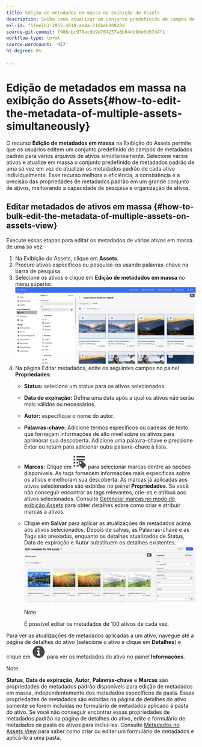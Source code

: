 ```yaml
---
title: Edição de metadados em massa na exibição do Assets
description: Saiba como atualizar um conjunto predefinido de campos de metadados padrão para vários ativos disponíveis na Exibição do Assets simultaneamente.
exl-id: f5fee1b3-2855-4010-ae4a-216beb20920d
source-git-commit: f986cbc979ecdb9e704257a8b94db9de0d67d4f1
workflow-type: tm+mt
source-wordcount: '457'
ht-degree: 0%

---
```


# Edição de metadados em massa na exibição do Assets{#how-to-edit-the-metadata-of-multiple-assets-simultaneously}

O recurso **Edição de metadados em massa** na Exibição do Assets permite que os usuários editem um conjunto predefinido de campos de metadados padrão para vários arquivos de ativos simultaneamente. Selecione vários ativos e atualize em massa o conjunto predefinido de metadados padrão de uma só vez em vez de atualizar os metadados padrão de cada ativo individualmente. Esse recurso melhora a eficiência, a consistência e a precisão das propriedades de metadados padrão em um grande conjunto de ativos, melhorando a capacidade de pesquisa e organização de ativos.

## Editar metadados de ativos em massa {#how-to-bulk-edit-the-metadata-of-multiple-assets-on-assets-view}

Execute essas etapas para editar os metadados de vários ativos em massa de uma só vez:

1. Na Exibição do Assets, clique em **Assets**.
1. Procure ativos específicos ou pesquise-os usando palavras-chave na barra de pesquisa.
1. Selecione os ativos e clique em **Edição de metadados em massa** no menu superior.
   ![editar metadados em massa](/help/assets/assets/bulk-metadata-edit1.png)
1. Na página Editar metadados, edite os seguintes campos no painel **Propriedades**:
   * **Status:** selecione um status para os ativos selecionados.
   * **Data de expiração:** Defina uma data após a qual os ativos não serão mais válidos ou necessários.
   * **Autor:** especifique o nome do autor.
   * **Palavras-chave:** Adicione termos específicos ou cadeias de texto que forneçam informações de alto nível sobre os ativos para aprimorar sua descoberta. Adicione uma palavra-chave e pressione Enter ou return para adicionar outra palavra-chave à lista.
   * **Marcas:** Clique em ![ícone de marcas](/help/assets/assets/tags-icon.svg) para selecionar marcas dentre as opções disponíveis. As tags fornecem informações mais específicas sobre os ativos e melhoram sua descoberta. As marcas já aplicadas aos ativos selecionados são exibidas no painel **Propriedades**. Se você não conseguir encontrar as tags relevantes, crie-as e atribua aos ativos selecionados. Consulte [Gerenciar marcas no modo de exibição Assets](/help/assets/tagging-management-assets-view.md) para obter detalhes sobre como criar e atribuir marcas a ativos.
   * Clique em **Salvar** para aplicar as atualizações de metadados acima aos ativos selecionados. Depois de salvas, as Palavras-chave e as Tags são anexadas, enquanto os detalhes atualizados de Status, Data de expiração e Autor substituem os detalhes existentes.
     ![save-bulk-metadata-edit-properties](/help/assets/assets/save-bulk-metadata-edit-properties2.png)

     >[!NOTE]
     >
     >É possível editar os metadados de 100 ativos de cada vez.

Para ver as atualizações de metadados aplicadas a um ativo, navegue até a página de detalhes do ativo (selecione o ativo e clique em **Detalhes**) e clique em ![](/help/assets/assets/info-icon-solid-black.svg) para ver os metadados do ativo no painel **Informações**.

>[!NOTE]
>
>**Status**, **Data de expiração**, **Autor**, **Palavras-chave** e **Marcas** são propriedades de metadados padrão disponíveis para edição de metadados em massa, independentemente dos metadados específicos da pasta. Essas propriedades de metadados são exibidas na página de detalhes do ativo somente se forem incluídas no formulário de metadados aplicado à pasta do ativo. Se você não conseguir encontrar essas propriedades de metadados padrão na página de detalhes do ativo, edite o formulário de metadados da pasta de ativos para incluí-las. Consulte [Metadados no Assets View](/help/assets/metadata-assets-view.md) para saber como criar ou editar um formulário de metadados e aplicá-lo a uma pasta.
